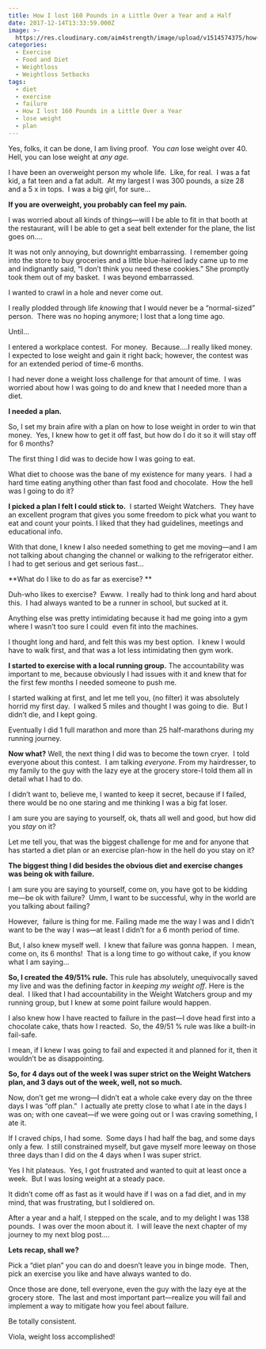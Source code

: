 ```yaml
---
title: How I lost 160 Pounds in a Little Over a Year and a Half
date: 2017-12-14T13:33:59.000Z
image: >-
  https://res.cloudinary.com/aim4strength/image/upload/v1514574375/how-I-lost-160-lbs.jpg
categories:
  - Exercise
  - Food and Diet
  - Weightloss
  - Weightloss Setbacks
tags:
  - diet
  - exercise
  - failure
  - How I lost 160 Pounds in a Little Over a Year
  - lose weight
  - plan
---
```


Yes, folks, it can be done, I am living proof.  You _can_ lose weight over 40.  Hell, you can lose weight at _any age._

I have been an overweight person my whole life.  Like, for real.  I was a fat kid, a fat teen and a fat adult.  At my largest I was 300 pounds, a size 28 and a 5 x in tops.  I was a big girl, for sure…

**If you are overweight, you probably can feel my pain.**

I was worried about all kinds of things—will I be able to fit in that booth at the restaurant, will I be able to get a seat belt extender for the plane, the list goes on….

It was not only annoying, but downright embarrassing.  I remember going into the store to buy groceries and a little blue-haired lady came up to me and indignantly said, “I don’t think you need these cookies.” She promptly took them out of my basket.  I was beyond embarrassed.

I wanted to crawl in a hole and never come out.

I really plodded through life _knowing_ that I would never be a “normal-sized” person.  There was no hoping anymore; I lost that a long time ago.

Until…

I entered a workplace contest.  For money.  Because….I really liked money.  I expected to lose weight and gain it right back; however, the contest was for an extended period of time-6 months.

I had never done a weight loss challenge for that amount of time.  I was worried about how I was going to do and knew that I needed more than a diet.

**I needed a plan.**

So, I set my brain afire with a plan on how to lose weight in order to win that money.  Yes, I knew how to get it off fast, but how do I do it so it will stay off for 6 months?

The first thing I did was to decide how I was going to eat.

What diet to choose was the bane of my existence for many years.  I had a hard time eating anything other than fast food and chocolate.  How the hell was I going to do it?

**I picked a plan I felt I could stick to.**  I started Weight Watchers.  They have an excellent program that gives you some freedom to pick what you want to eat and count your points. I liked that they had guidelines, meetings and educational info.

With that done, I knew I also needed something to get me moving—and I am not talking about changing the channel or walking to the refrigerator either.  I had to get serious and get serious fast…

**What do I like to do as far as exercise? **

Duh-who likes to exercise?  Ewww.  I really had to think long and hard about this.  I had always wanted to be a runner in school, but sucked at it.

Anything else was pretty intimidating because it had me going into a gym where I wasn’t too sure I could  even fit into the machines.

I thought long and hard, and felt this was my best option.  I knew I would have to walk first, and that was a lot less intimidating then gym work.

**I started to exercise with a local running group.** The accountability was important to me, because obviously I had issues with it and knew that for the first few months I needed someone to push me.

I started walking at first, and let me tell you, (no filter) it was absolutely horrid my first day.  I walked 5 miles and thought I was going to die.  But I didn’t die, and I kept going.

Eventually I did 1 full marathon and more than 25 half-marathons during my running journey.

**Now what?** Well, the next thing I did was to become the town cryer.  I told everyone about this contest.  I am talking _everyone._ From my hairdresser, to my family to the guy with the lazy eye at the grocery store-I told them all in detail what I had to do.

I didn’t want to, believe me, I wanted to keep it secret, because if I failed, there would be no one staring and me thinking I was a big fat loser.

I am sure you are saying to yourself, ok, thats all well and good, but how did you _stay_ on it?

Let me tell you, that was the biggest challenge for me and for anyone that has started a diet plan or an exercise plan-how in the hell do you stay on it?

**The biggest thing I did besides the obvious diet and exercise changes was being ok with failure.**

I am sure you are saying to yourself, come on, you have got to be kidding me—be ok with failure?  Umm, I want to be successful, why in the world are you talking about failing?

However,  failure is thing for me. Failing made me the way I was and I didn’t want to be the way I was—at least I didn’t for a 6 month period of time.

But, I also knew myself well.  I knew that failure was gonna happen.  I mean, come on, its 6 months!  That is a long time to go without cake, if you know what I am saying…

**So, I created the 49/51% rule.** This rule has absolutely, unequivocally saved my live and was the defining factor in _keeping my weight off_. Here is the deal.  I liked that I had accountability in the Weight Watchers group and my running group, but I knew at some point failure would happen.

I also knew how I have reacted to failure in the past—I dove head first into a chocolate cake, thats how I reacted.  So, the 49/51 % rule was like a built-in fail-safe.

I mean, if I knew I was going to fail and expected it and planned for it, then it wouldn’t be as disappointing.

**So, for 4 days out of the week I was super strict on the Weight Watchers plan, and 3 days out of the week, well, not so much.**

Now, don’t get me wrong—I didn’t eat a whole cake every day on the three days I was “off plan.”  I actually ate pretty close to what I ate in the days I was on; with one caveat—if we were going out or I was craving something, I ate it.

If I craved chips, I had some.  Some days I had half the bag, and some days only a few.  I still constrained myself, but gave myself more leeway on those three days than I did on the 4 days when I was super strict.

Yes I hit plateaus.  Yes, I got frustrated and wanted to quit at least once a week.  But I was losing weight at a steady pace.

It didn’t come off as fast as it would have if I was on a fad diet, and in my mind, that was frustrating, but I soldiered on.

After a year and a half, I stepped on the scale, and to my delight I was 138 pounds.  I was over the moon about it.  I will leave the next chapter of my journey to my next blog post….

**Lets recap, shall we?**

Pick a “diet plan” you can do and doesn’t leave you in binge mode.  Then, pick an exercise you like and have always wanted to do.

Once those are done, tell everyone, even the guy with the lazy eye at the grocery store.  The last and most important part—realize you will fail and implement a way to mitigate how you feel about failure.

Be totally consistent.

Viola, weight loss accomplished!
